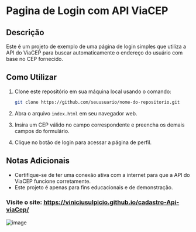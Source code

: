 # Pagina de Login com API ViaCEP

## Descrição
Este é um projeto de exemplo de uma página de login simples que utiliza a API do ViaCEP para buscar automaticamente o endereço do usuário com base no CEP fornecido.


## Como Utilizar

1. Clone este repositório em sua máquina local usando o comando:
    ```bash
    git clone https://github.com/seuusuario/nome-do-repositorio.git
    ```

2. Abra o arquivo `index.html` em seu navegador web.

3. Insira um CEP válido no campo correspondente e preencha os demais campos do formulário.

4. Clique no botão de login para acessar a página de perfil.

## Notas Adicionais

- Certifique-se de ter uma conexão ativa com a internet para que a API do ViaCEP funcione corretamente.
- Este projeto é apenas para fins educacionais e de demonstração.


### Visite o site: https://viniciusulpicio.github.io/cadastro-Api-viaCep/

![image](https://github.com/Viniciusulpicio/cadastro-Api-viaCep/assets/145928303/7f54e53a-d1a2-405e-b91b-30a101b62f15)
